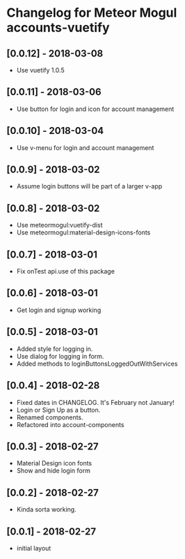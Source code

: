 # Changelog for Meteor Mogul accounts-vuetify

## [0.0.12] - 2018-03-08

- Use vuetify 1.0.5

## [0.0.11] - 2018-03-06

- Use button for login and icon for account management

## [0.0.10] - 2018-03-04

- Use v-menu for login and account management

## [0.0.9] - 2018-03-02

- Assume login buttons will be part of a larger v-app

## [0.0.8] - 2018-03-02

- Use meteormogul:vuetify-dist
- Use meteormogul:material-design-icons-fonts

## [0.0.7] - 2018-03-01

- Fix onTest api.use of this package

## [0.0.6] - 2018-03-01

- Get login and signup working

## [0.0.5] - 2018-03-01

- Added style for logging in.
- Use dialog for logging in form.
- Added methods to loginButtonsLoggedOutWithServices

## [0.0.4] - 2018-02-28

- Fixed dates in CHANGELOG.  It's February not January!
- Login or Sign Up as a button.
- Renamed components.
- Refactored into account-components

## [0.0.3] - 2018-02-27

- Material Design icon fonts
- Show and hide login form

## [0.0.2] - 2018-02-27

- Kinda sorta working.

## [0.0.1] - 2018-02-27

- initial layout
